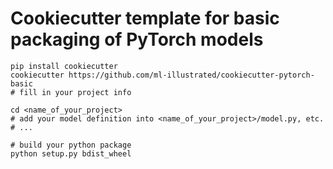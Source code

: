# Cookiecutter template for basic packaging of PyTorch models

```
pip install cookiecutter
cookiecutter https://github.com/ml-illustrated/cookiecutter-pytorch-basic
# fill in your project info

cd <name_of_your_project>
# add your model definition into <name_of_your_project>/model.py, etc.
# ...

# build your python package
python setup.py bdist_wheel
```
